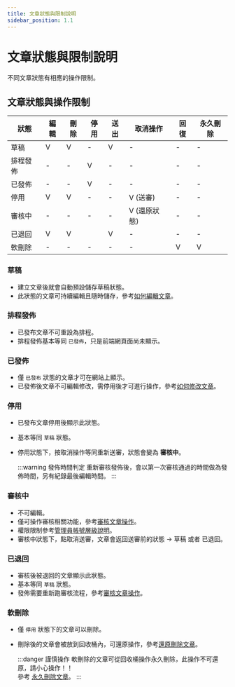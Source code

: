 ```yaml
---
title: 文章狀態與限制說明
sidebar_position: 1.1
---
```


# 文章狀態與限制說明

不同文章狀態有相應的操作限制。

## 文章狀態與操作限制

| 狀態     | 編輯 | 刪除 | 停用 | 送出 | 取消操作     | 回復 | 永久刪除 |
| -------- | ---- | ---- | ---- | ---- | ------------ | ---- | -------- |
| 草稿     | V    | V    | -    | V    | -            | -    | -        |
| 排程發佈 | -    | -    | V    | -    | -            | -    | -        |
| 已發佈   | -    | -    | V    | -    | -            | -    | -        |
| 停用     | V    | V    | -    | -    | V (送審)     | -    | -        |
| 審核中   | -    | -    | -    | -    | V (還原狀態) | -    | -        |
| 已退回   | V    | V    |      | V    | -            | -    | -        |
| 軟刪除   | -    | -    | -    | -    | -            | V    | V        |

### 草稿

-   建立文章後就會自動預設儲存草稿狀態。
-   此狀態的文章可持續編輯且隨時儲存，參考[如何編輯文章](./how-to-edit-article.md)。

### 排程發佈

-   已發布文章不可重設為排程。
-   排程發佈基本等同 `已發佈`，只是前端網頁面尚未顯示。

### 已發佈

-   僅 `已發布` 狀態的文章才可在網站上顯示。
-   已發佈後文章不可編輯修改，需停用後才可進行操作，參考[如何修改文章](./how-to-edit-article.md)。

### 停用

-   已發布文章停用後顯示此狀態。
-   基本等同 `草稿` 狀態。
-   停用狀態下，按取消操作等同重新送審，狀態會變為 **審核中**。

    :::warning 發佈時間判定
    重新審核發佈後，會以第一次審核通過的時間做為發佈時間，另有紀錄最後編輯時間。
    :::

### 審核中

-   不可編輯。
-   僅可操作審核相關功能，參考[審核文章操作](./how-to-verify-article.md)。
-   權限限制參考[管理員帳號層級說明](../../center/admin/administer-rules.md)。
-   審核中狀態下，點取消送審，文章會返回送審前的狀態 -> 草稿 或者 已退回。

### 已退回

-   審核後被退回的文章顯示此狀態。
-   基本等同 `草稿` 狀態。
-   發佈需要重新跑審核流程，參考[審核文章操作](./how-to-verify-article.md)。

### 軟刪除

-   僅 `停用` 狀態下的文章可以刪除。
-   刪除後的文章會被放到回收桶內，可還原操作，參考[還原刪除文章](./restore-article.md)。

    :::danger 謹慎操作
    軟刪除的文章可從回收桶操作永久刪除，此操作不可還原，請小心操作！！<br/>
    參考 [永久刪除文章](./delete-article-forever.md)。
    :::
